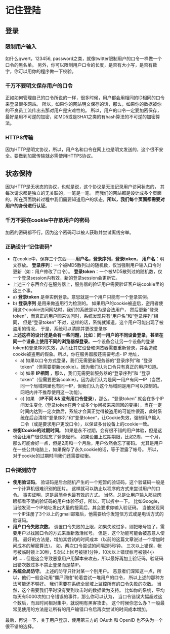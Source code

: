 # 记住登陆

## 登录

### 限制用户输入

如什么qwert，123456, password之类，就像twitter限制用户的口令一样做一个口令的黑名单。 另外，你可以限制用户口令的长度，是否有大小写，是否有数字，你可以用你的程序做一下校验。

### 千万不要明文保存用户的口令

正如如何管理自己的口令所说的一样，很多时候，用户都会用相同的ID相同的口令来登录很多网站。 所以，如果你的网站明文保存的话，那么，如果你的数据被你的不良员工流传出去那对用户是灾难性的。 所以，用户的口令一定要加密保存，最好是用不可逆的加密，如MD5或是SHA1之类的有hash算法的不可逆的加密算法。

### HTTPS传输

因为HTTP是明文协议，所以，用户名和口令在网上也是明文发送的，这个很不安全。要做到加密传输就必需使用HTTPS协议。

## 状态保持

因为HTTP是无状态的协议，也就是说，这个协议是无法记录用户访问状态的， 其每次请求都是独立的无关联的，一笔是一笔。 而我们的网站都是设计成多个页面的，所在页面跳转过程中我们需要知道用户的状态，**所以，我们每个页面都需要对用户的身份进行认证**。

### 千万不要在cookie中存放用户的密码

加密的密码都不行。因为这个密码可以被人获取并尝试离线穷举。

### 正确设计“记住密码”

* 在cookie中，保存三个东西——**用户名，登录序列，登录token**。 **用户名**：明文存放。 **登录序列**：一个被MD5散列过的随机数，仅当强制用户输入口令时更新（如：用户修改了口令）。 **登录token**：一个被MD5散列过的随机数，仅一个登录session内有效，新的登录session会更新它。
* 上述三个东西会存在服务器上，服务器的验证用户需要验证客户端cookie里的这三个事。
* a\) **登录token** 是单实例登录。意思就是一个用户只能有一个登录实例。
* b\) **登录序列** 是用来做盗用行为检测的。 如果用户的cookie被盗后，盗用者使用这个cookie访问网站时，我们的系统是以为是合法用户， 然后更新“登录token”，而真正的用户回来访问时，系统发现只有“用户名”和“登录序列”相同， 但是“登录token” 不对，这样的话，系统就知道，这个用户可能出现了被盗用的情况， 于是，系统可以清除并更改登录序
* **上述这样的设计还是会有一些问题，比如：同一用户的不同设备登录，甚至在同一个设备上使用不同的浏览器保登录**。一个设备会让另一个设备的登录token和登录序列失效，从而让其它设备和浏览器需要重新登录，并会造成cookie被盗用的假象。所以，你在服务器服还需要考虑- IP 地址，
  * a\) 如果以口令方式登录，我们无需更新服务器的“登录序列”和 “登录token”（但需要更新cookie）。因为我们认为口令只有真正的用户知道。
  * b\) 如果 **IP相同** ，那么，我们无需更新服务器的“登录序列”和 “登录token”（但需要更新cookie）。因为我们认为是同一用户有同一IP（当然，同一个局域网里也有同一IP，但我们认为这个局域网是用户可以控制的。网吧内并不推荐使用这一功能）。
  * c\) 如果 （**IP不同 && 没有用口令登录**），那么，“登录token” 就会在多个IP间发生变化（登录token在两个或多个ip间被来来回回的变换），当在一定时间内达到一定次数后，系统才会真正觉得被盗用的可能性很高，此时系统在后台清除“登录序列”和“登录token“，让Cookie失效，强制用户输入口令（或是要求用户更改口令），以保证多台设备上的cookie一致。
* **权衡Cookie的过期时间**。 如果是永不过期，会有很不错的用户体验，但是这也会让用户很快就忘了登录密码。 如果设置上过期期限，比如2周，一个月，那么可能会好一点，但是2周和一个月后，用户依然会忘了密码。 尤其是用户在一些公共电脑上，如果保存了永久cookie的话，等于泄露了帐号。 所以，对于cookie的过期时间我们还需要权衡。

### 口令探测防守

* **使用验证码**。 验证码是后台随机产生的一个短暂的验证码，这个验证码一般是一个计算机很难识别的图片。 这样就可以防止以程序的方式来尝试用户的口令。 事实证明，这是最简单也最有效的方式。 当然，总是让用户输入那些肉眼都看不清的验证码的用户体验不好，所以，可以折中一下。 比如Google，当他发现一个IP地址发出大量的搜索后，其会要求你输入验证码。 当他发现同一个IP注册了3个以上的gmail邮箱后，他需要给你发短信方式或是电话方式的验证码。
* **用户口令失败次数**。 调置口令失败的上限，如果失败过多，则把帐号锁了，需要用户以找回口令的方式来重新激活帐号。 但是，这个功能可能会被恶意人使用。 最好的方法是，增加其尝试的时间成本（以前的这篇文章说过一个增加时间成本的解密算法）。 如，两次口令尝试的间隔是5秒钟。 三次以上错误，帐号被临时锁上30秒，5次以上帐号被锁1分钟，10次以上错误帐号被锁4小时…… 但是这会导致恶意用户用脚本来攻击，所以最好再加上验证码，验证码出错次数过多不禁止登录而是禁lP。
* **系统全局防守**。 上述的防守只针对某一个别用户。 恶意者们深知这一点，所以，他们一般会动用“僵尸网络”轮着尝试一堆用户的口令， 所以上述的那种方法可能还不够好。 我们需要在系统全局域上监控所有的口令失败的次数。 当然，这个需要我们平时没有受到攻击时的数据做为支持。 比如你的系统，平均每天有5000次的口令错误的事件，那么你可以认为， 当口令错误大幅超过这个数后，而且时间相对集中，就说明有黑客攻击。 这个时候你怎么办？一般最常见使用的方法是让所有的用户输错口令后再次尝试的时间成本增加。

最后，再说一下，关于用户登录，使用第三方的 OAuth 和 OpenID 也不失为一个很不错的选择。

